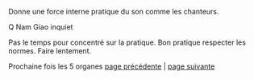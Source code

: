 Donne une force interne pratique du son comme les chanteurs.

Q Nam Giao inquiet

Pas le temps pour concentré sur la pratique. 
Bon pratique respecter les normes. Faire lentement.

Prochaine fois les 5 organes
[page précédente](2024-03-24-09.md) | [page suivante](2024-03-24-11.md)